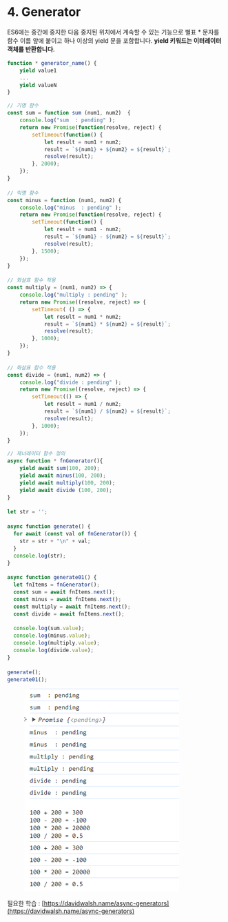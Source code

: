 # 4. Generator

ES6에는 중간에 중지한 다음 중지된 위치에서 계속할 수 있는 기능으로 별표 \* 문자를 함수 이름 앞에 붙이고 하나 이상의 yield 문을 포함합니다. **yield 키워드는 이터레이터 객체를 반환합니다**.

```javascript
function * generator_name() {
    yield value1
    ...
    yield valueN
}
```

```javascript
// 기명 함수
const sum = function sum (num1, num2)  {
    console.log("sum  : pending" );
    return new Promise(function(resolve, reject) {
        setTimeout(function() {
            let result = num1 + num2;            
            result = `${num1} + ${num2} = ${result}`;
            resolve(result);
        }, 2000);
    });
}

// 익명 함수
const minus = function (num1, num2) {
    console.log("minus  : pending" );
    return new Promise(function(resolve, reject) {
        setTimeout(function() {
            let result = num1 - num2; 
            result = `${num1} - ${num2} = ${result}`;
            resolve(result);
        }, 1500);
    });
}

// 화살표 함수 적용
const multiply = (num1, num2) => {
    console.log("multiply : pending" );
    return new Promise((resolve, reject) => {
        setTimeout( () => {
            let result = num1 * num2; 
            result = `${num1} * ${num2} = ${result}`;
            resolve(result);
        }, 1000);
    });
}

// 화살표 함수 적용
const divide = (num1, num2) => {
    console.log("divide : pending" );
    return new Promise((resolve, reject) => {
        setTimeout(() => { 
            let result = num1 / num2; 
            result = `${num1} / ${num2} = ${result}`;
            resolve(result);
        }, 1000);
    });
}
```

```javascript
// 제너레이터 함수 정의
async function * fnGenerator(){
    yield await sum(100, 200);
    yield await minus(100, 200);
    yield await multiply(100, 200);
    yield await divide (100, 200);
}
 
let str = '';

async function generate() {  
  for await (const val of fnGenerator()) {
    str = str + "\n" + val;
  }
  console.log(str);   
}

async function generate01() { 
  let fnItems = fnGenerator();
  const sum = await fnItems.next();
  const minus = await fnItems.next();
  const multiply = await fnItems.next();
  const divide = await fnItems.next();
  
  console.log(sum.value);
  console.log(minus.value);
  console.log(multiply.value);
  console.log(divide.value);
}

generate();
generate01();
```

<figure><img src="../../.gitbook/assets/image (47).png" alt=""><figcaption></figcaption></figure>

필요한 학습 : [https://davidwalsh.name/async-generators](https://davidwalsh.name/async-generators)
